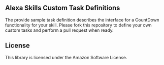 ## Alexa Skills Custom Task Definitions

The provide sample task definition describes the interface for a CountDown functionality for your skill. Please fork this repository to define your own custom tasks and perform a pull request when ready.

## License

This library is licensed under the Amazon Software License.
